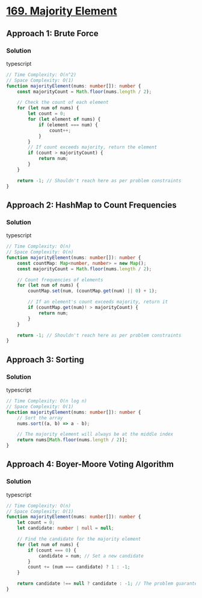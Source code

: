 # [169. Majority Element](https://leetcode.com/problems/majority-element/)

## Approach 1: Brute Force

### Solution
typescript
```typescript
// Time Complexity: O(n^2)
// Space Complexity: O(1)
function majorityElement(nums: number[]): number {
    const majorityCount = Math.floor(nums.length / 2);

    // Check the count of each element
    for (let num of nums) {
        let count = 0;
        for (let element of nums) {
            if (element === num) {
                count++;
            }
        }
        // If count exceeds majority, return the element
        if (count > majorityCount) {
            return num;
        }
    }

    return -1; // Shouldn't reach here as per problem constraints
}
```

## Approach 2: HashMap to Count Frequencies

### Solution
typescript
```typescript
// Time Complexity: O(n)
// Space Complexity: O(n)
function majorityElement(nums: number[]): number {
    const countMap: Map<number, number> = new Map();
    const majorityCount = Math.floor(nums.length / 2);

    // Count frequencies of elements
    for (let num of nums) {
        countMap.set(num, (countMap.get(num) || 0) + 1);

        // If an element's count exceeds majority, return it
        if (countMap.get(num)! > majorityCount) {
            return num;
        }
    }

    return -1; // Shouldn't reach here as per problem constraints
}
```

## Approach 3: Sorting

### Solution
typescript
```typescript
// Time Complexity: O(n log n)
// Space Complexity: O(1)
function majorityElement(nums: number[]): number {
    // Sort the array
    nums.sort((a, b) => a - b);

    // The majority element will always be at the middle index
    return nums[Math.floor(nums.length / 2)];
}
```

## Approach 4: Boyer-Moore Voting Algorithm

### Solution
typescript
```typescript
// Time Complexity: O(n)
// Space Complexity: O(1)
function majorityElement(nums: number[]): number {
    let count = 0;
    let candidate: number | null = null;

    // Find the candidate for the majority element
    for (let num of nums) {
        if (count === 0) {
            candidate = num; // Set a new candidate
        }
        count += (num === candidate) ? 1 : -1;
    }

    return candidate !== null ? candidate : -1; // The problem guarantees the majority element exists
}
```

